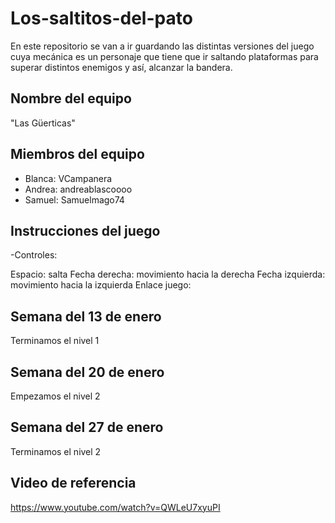 # Los-saltitos-del-pato
En este repositorio se van a ir guardando las distintas versiones del juego cuya mecánica es un personaje que tiene que ir saltando plataformas para superar distintos enemigos y así, alcanzar la bandera.

## Nombre del equipo
"Las Güerticas"

## Miembros del equipo
 - Blanca: VCampanera
 - Andrea: andreablascoooo
 - Samuel: Samuelmago74

## Instrucciones del juego 
-Controles: 

Espacio: salta
Fecha derecha: movimiento hacia la derecha
Fecha izquierda: movimiento hacia la izquierda
Enlace juego: 

## Semana del 13 de enero
 Terminamos el nivel 1 

 ## Semana del 20 de enero
 Empezamos el nivel 2

 ## Semana del 27 de enero
 Terminamos el nivel 2 

 ## Video de referencia
 https://www.youtube.com/watch?v=QWLeU7xyuPI
